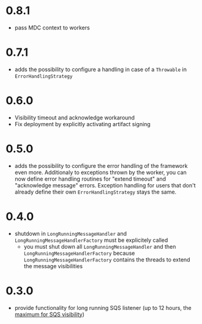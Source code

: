 # 0.8.1

* pass MDC context to workers

# 0.7.1

* adds the possibility to configure a handling in case of a `Throwable` in `ErrorHandlingStrategy`

# 0.6.0

* Visibility timeout and acknowledge workaround
* Fix deployment by explicitly activating artifact signing

# 0.5.0

* adds the possibility to configure the error handling of the framework even more. Additionaly to exceptions thrown by the worker, you can now define error handling routines for "extend timeout" and "acknowledge message" errors. Exception handling for users that don't already define their own `ErrorHandlingStrategy` stays the same.

# 0.4.0

* shutdown in `LongRunningMessageHandler` and `LongRunningMessageHandlerFactory` must be explicitely called
    * you must shut down all `LongRunningMessageHandler` and then `LongRunningMessageHandlerFactory` because `LongRunningMessageHandlerFactory` contains the threads to extend the message visibilities

# 0.3.0

* provide functionality for long running SQS listener (up to 12 hours, the [maximum for SQS visibility](https://docs.aws.amazon.com/AWSSimpleQueueService/latest/SQSDeveloperGuide/sqs-visibility-timeout.html))
